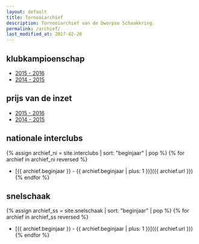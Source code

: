 ```yaml
---
layout: default
title: Tornooiarchief
description: Tornooiarchief van de Dworpse Schaakkring.
permalink: /archief/
last_modified_at: 2017-02-20
---
```

## klubkampioenschap

- [2015 - 2016](/archief/klubkampioenschap-1516/)
- [2014 - 2015](/archief/klubkampioenschap-1415/)

## prijs van de inzet

- [2015 - 2016](/archief/inzet-1516/)
- [2014 - 2015](/archief/inzet-1415/)

## nationale interclubs

{% assign archief_ni = site.interclubs | sort: "beginjaar" | pop %}
{% for archief in archief_ni reversed %}
- [{{ archief.beginjaar }} - {{ archief.beginjaar | plus: 1 }}]({{ archief.url }}){% endfor %}

## snelschaak

{% assign archief_ss = site.snelschaak | sort: "beginjaar" | pop %}
{% for archief in archief_ss reversed %}
- [{{ archief.beginjaar }} - {{ archief.beginjaar | plus: 1 }}]({{ archief.url }}){% endfor %}
